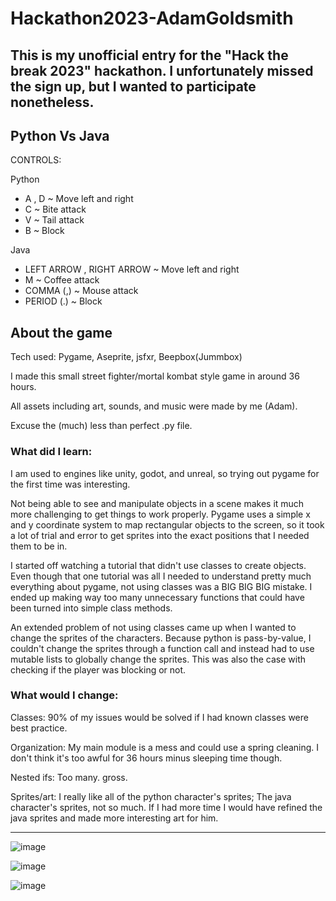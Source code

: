 # Hackathon2023-AdamGoldsmith

## This is my unofficial entry for the "Hack the break 2023" hackathon. I unfortunately missed the sign up, but I wanted to participate nonetheless.

## Python Vs Java

CONTROLS:

Python
- A , D ~ Move left and right
- C ~ Bite attack
- V ~ Tail attack
- B ~ Block

Java
- LEFT ARROW , RIGHT ARROW ~ Move left and right
- M ~ Coffee attack
- COMMA (,) ~ Mouse attack
- PERIOD (.) ~ Block

## About the game

Tech used: Pygame, Aseprite, jsfxr, Beepbox(Jummbox)

I made this small street fighter/mortal kombat style game in around 36 hours.

All assets including art, sounds, and music were made by me (Adam).

Excuse the (much) less than perfect .py file.

### What did I learn:
I am used to engines like unity, godot, and unreal, so trying out pygame for the first time was interesting.

Not being able to see and manipulate objects in a scene makes it much more challenging to get things to work properly.
Pygame uses a simple x and y coordinate system to map rectangular objects to the screen, so it took a lot of trial and error
to get sprites into the exact positions that I needed them to be in.

I started off watching a tutorial that didn't use classes to create objects. Even though that one tutorial was all I needed to
understand pretty much everything about pygame, not using classes was a BIG BIG BIG mistake. I ended up making way too many unnecessary
functions that could have been turned into simple class methods.

An extended problem of not using classes came up when I wanted to change the sprites of the characters. Because python is pass-by-value,
I couldn't change the sprites through a function call and instead had to use mutable lists to globally change the sprites. This was
also the case with checking if the player was blocking or not.

### What would I change:

Classes: 90% of my issues would be solved if I had known classes were best practice.

Organization: My main module is a mess and could use a spring cleaning. I don't think it's too awful for 36 hours minus sleeping time though.

Nested ifs: Too many. gross. 

Sprites/art: I really like all of the python character's sprites; The java character's sprites, not so much. If I had
more time I would have refined the java sprites and made more interesting art for him.

---

![image](https://user-images.githubusercontent.com/52685070/224569633-48d5b85a-29e5-4516-b73f-6d2b42b01ca2.png)

![image](https://user-images.githubusercontent.com/52685070/224569780-29fd8ed8-7fc4-45cb-a36f-477bc0fc8086.png)

![image](https://user-images.githubusercontent.com/52685070/224569809-87eb7919-9c59-4bb6-a731-6c9ef652eda7.png)

